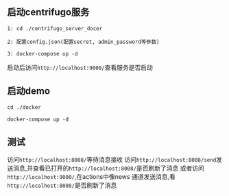 
## 启动centrifugo服务


```
1: cd ./centrifugo_server_docer

2: 配置config.json(配置secret, admin_password等参数)

3: docker-compose up -d

```
启动后访问`http://localhost:9000/`查看服务是否启动

## 启动demo

```
cd ./docker

docker-compose up -d

```

## 测试

访问`http://localhost:8008/`等待消息接收
访问`http://localhost:8008/send`发送消息,并查看已打开的`http://localhost:8008/`是否刷新了消息
或者访问`http://localhost:9000/`,在actions中像news 通道发送消息,看`http://localhost:8008/`是否刷新了消息
